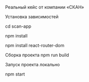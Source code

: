 Реальный кейс от компании «СКАН»

Установка зависимостей

cd scan-app

npm install

npm install react-router-dom

Сборка проекта npm run build

Запуск проекта локально

npm start
